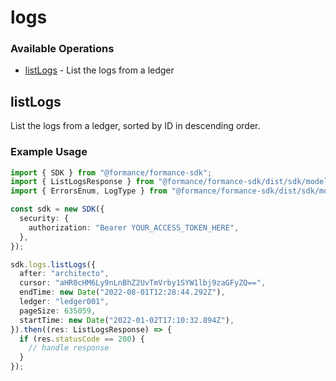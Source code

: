 # logs

### Available Operations

* [listLogs](#listlogs) - List the logs from a ledger

## listLogs

List the logs from a ledger, sorted by ID in descending order.

### Example Usage

```typescript
import { SDK } from "@formance/formance-sdk";
import { ListLogsResponse } from "@formance/formance-sdk/dist/sdk/models/operations";
import { ErrorsEnum, LogType } from "@formance/formance-sdk/dist/sdk/models/shared";

const sdk = new SDK({
  security: {
    authorization: "Bearer YOUR_ACCESS_TOKEN_HERE",
  },
});

sdk.logs.listLogs({
  after: "architecto",
  cursor: "aHR0cHM6Ly9nLnBhZ2UvTmVrby1SYW1lbj9zaGFyZQ==",
  endTime: new Date("2022-08-01T12:28:44.292Z"),
  ledger: "ledger001",
  pageSize: 635059,
  startTime: new Date("2022-01-02T17:10:32.894Z"),
}).then((res: ListLogsResponse) => {
  if (res.statusCode == 200) {
    // handle response
  }
});
```
